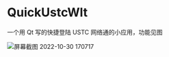 # QuickUstcWlt
一个用 Qt 写的快捷登陆 USTC 网络通的小应用，功能见图

![屏幕截图 2022-10-30 170717](https://user-images.githubusercontent.com/44578389/198871020-1f0a45c5-a999-4ebf-9e1d-a9d4345549eb.png)


